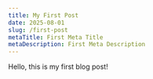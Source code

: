 ```yaml
---
title: My First Post
date: 2025-08-01
slug: /first-post
metaTitle: First Meta Title
metaDescription: First Meta Description
---
```


Hello, this is my first blog post!